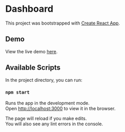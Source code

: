 # Dashboard

This project was bootstrapped with [Create React App](https://github.com/facebook/create-react-app).

## Demo

View the live demo [here](https://zingy-taffy-cf196a.netlify.app/).

## Available Scripts

In the project directory, you can run:

### `npm start`

Runs the app in the development mode.\
Open [http://localhost:3000](http://localhost:3000) to view it in the browser.

The page will reload if you make edits.\
You will also see any lint errors in the console.

